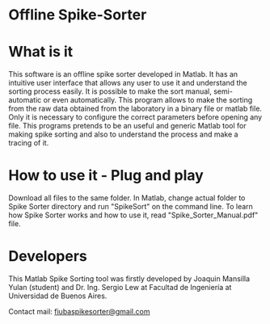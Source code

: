 # Offline Spike-Sorter

# What is it
This software is an offline spike sorter developed in Matlab. It has an intuitive user interface that allows any user to use it and understand the sorting process easily. It is possible to make the sort manual, semi-automatic or even automatically. This program allows to make the sorting from the raw data obtained from the laboratory in a binary file or matlab file. Only it is necessary to configure the correct parameters before opening any file. 
This programs pretends to be an useful and generic Matlab tool for making spike sorting and also to understand the process and make a tracing of it.

# How to use it - Plug and play
Download all files to the same folder. In Matlab, change actual folder to Spike Sorter directory and run "SpikeSort" on the command line.
To learn how Spike Sorter works and how to use it, read "Spike_Sorter_Manual.pdf" file.

# Developers
This Matlab Spike Sorting tool was firstly developed by Joaquin Mansilla Yulan (student) and Dr. Ing. Sergio Lew at Facultad de Ingeniería at Universidad de Buenos Aires.

Contact mail: fiubaspikesorter@gmail.com
